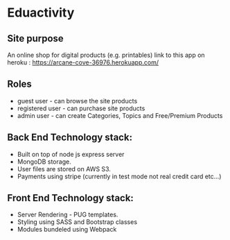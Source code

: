 # Eduactivity
## Site purpose
An online shop for digital products (e.g. printables) 
link to this app on heroku : https://arcane-cove-36976.herokuapp.com/

## Roles
* guest user - can browse the site products
* registered user - can purchase site products
* admin user - can create Categories, Topics and Free/Premium Products  

## Back End Technology stack:
* Built on top of node js express server
* MongoDB storage.
* User files are stored on AWS S3.
* Payments using stripe (currently in test mode not real credit card etc...) 

## Front End Technology stack:
* Server Rendering - PUG templates.
* Styling using SASS and Bootstrap classes
* Modules bundeled using Webpack



